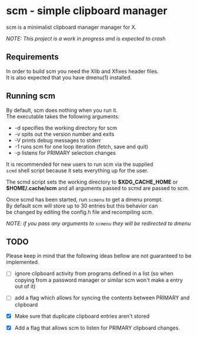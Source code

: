 # scm - simple clipboard manager

scm is a minimalist clipboard manager manager for X.

*NOTE: This project is a work in progress and is expected to crash*

## Requirements
In order to build scm you need the Xlib and Xfixes header files.\
It is also expected that you have dmenu(1) installed.

## Running scm
By default, scm does nothing when you run it.\
The executable takes the following arguments:
-   -d specifies the working directory for scm
-   -v spits out the version number and exits
-   -V prints debug messages to stderr
-   -1 runs scm for one loop iteration (fetch, save and quit)
-   -p listens for PRIMARY selection changes

It is recommended for new users to run scm via the supplied\
`scmd` shell script because it sets everything up for the user.

The scmd script sets the working directory to **\$XDG_CACHE_HOME** or\
**\$HOME/.cache/scm** and all arguments passed to scmd are passed to scm.

Once scmd has been started, run `scmenu` to get a dmenu prompt.\
By default scm will store up to 30 entries but this behavior can\
be changed by editing the config.h file and recompiling scm.

*NOTE: if you pass any arguments to `scmenu` they will be redirected to dmenu*

## TODO
Please keep in mind that the following ideas bellow are not guaranteed to be implemented.
- [ ] ignore clipboard activity from programs defined in a list (so when copying from a password manager or similar scm won't make a entry out of it)
- [ ] add a flag which allows for syncing the contents between PRIMARY and clipboard
- [x] Make sure that duplicate clipboard entries aren't stored
- [x] Add a flag that allows scm to listen for PRIMARY clipboard changes.


